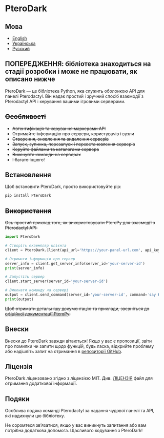 # PteroDark

## Мова
- [English](README.md)
- [Українська](READMEUK.md)
- [Русский](READMERU.md)


## ПОПЕРЕДЖЕННЯ: бібліотека знаходиться на стадії розробки і може не працювати, як описано нижче

PteroDark — це бібліотека Python, яка служить оболонкою API для панелі Pterodactyl.  Він надає простий і зручний спосіб взаємодії з Pterodactyl API і керування вашими ігровими серверами.

## ~~Особливості~~

- ~~Автентифікація та керування маркерами API~~
- ~~Отримайте інформацію про сервери, користувачів і вузли~~
- ~~Створення, оновлення та видалення серверів~~
- ~~Запуск, зупинка, перезапуск і перевстановлення серверів~~
- ~~Керуйте файлами та каталогами сервера~~
- ~~Виконуйте команди на серверах~~
- ~~І багато іншого!~~

## Встановлення 

Щоб встановити PteroDark, просто використовуйте pip:

```bash
pip install PteroDark
```

## ~~Використання~~

~~Ось простий приклад того, як використовувати PteroPy для взаємодії з Pterodactyl API:~~

```python
import PteroDark

# Створіть екземпляр клієнта
client = PteroDark.Client(api_url='https://your-panel-url.com', api_key='your-api-key')

# Отримати інформацію про сервер
server_info = client.get_server_info(server_id='your-server-id')
print(server_info)

# Запустіть сервер
client.start_server(server_id='your-server-id')

# Виконати команду на сервері
output = client.send_command(server_id='your-server-id', command='say Hello, server!')
print(output)
```

~~Щоб отримати детальнішу документацію та приклади, зверніться до [офіційної документації PteroPy](https://github.com/LeaveHosting/PteroPy).~~

## Внески

Внески до PteroDark завжди вітаються!  Якщо у вас є пропозиції, звіти про помилки чи запити щодо функцій, будь ласка, відкрийте проблему або надішліть запит на отримання в [репозиторії GitHub](https://github.com/LeaveHosting/PteroDark).

## Ліцензія

PteroDark ліцензовано згідно з ліцензією MIT.  Див. [ЛІЦЕНЗІЯ](https://github.com/LeaveHosting/PteroDark/blob/main/LICENSE) файл для отримання додаткової інформації.

## Подяки

Особлива подяка команді Pterodactyl за надання чудової панелі та API, які надихнули цю бібліотеку.

Не соромтеся зв’язатися, якщо у вас виникнуть запитання або вам потрібна додаткова допомога.  Щасливого кодування з PteroDark!

